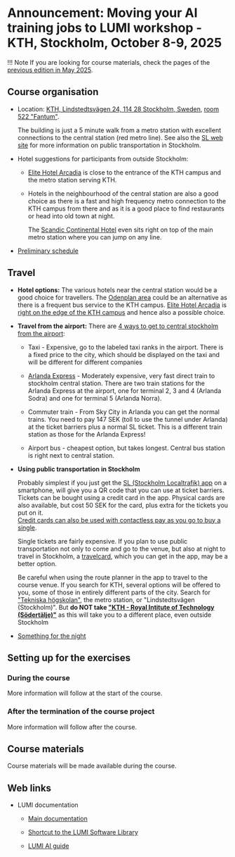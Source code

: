 # Announcement: Moving your AI training jobs to LUMI workshop - KTH, Stockholm, October 8-9, 2025

!!! Note
    If you are looking for course materials, check the pages of the 
    [previous edition in May 2025](../ai-20250527/index.md).

## Course organisation

-   Location: [KTH, Lindstedtsvägen 24, 114 28 Stockholm, Sweden](https://maps.app.goo.gl/NPLtyuRe97euBSnL6),
    [room 522 "Fantum"](https://www.kth.se/places/room/id/c9ec01ab-b536-4be6-b82a-0d52ddadb2e6?l=en).

    The building is just a 5 minute walk from a metro station with excellent connections to the 
    central station (red metro line). See also the [SL web site](https://sl.se/en/in-english)
    for more information on public transportation in Stockholm.

-   Hotel suggestions for participants from outside Stockholm:

    -   [Elite Hotel Arcadia](https://maps.app.goo.gl/CQSC4S78xREbGrTE9) is close to the 
        entrance of the KTH campus and the metro station serving KTH.

    -   Hotels in the neighbourhood of the central station are also a good choice as there is 
        a fast and high frequency metro connection to the KTH campus from there and as it is a
        good place to find restaurants or head into old town at night.

        The [Scandic Continental Hotel](https://maps.app.goo.gl/CQSC4S78xREbGrTE9) even sits
        right on top of the main metro station where you can jump on any line.

-   [Preliminary schedule](schedule.md)

<!--
-   [HedgeDoc for questions](https://md.sigma2.no/lumi-ai-workshop-may25?both)
   
    Questions with longer-term relevance will be incorporated into the pages linked below.
    This HedgeDoc document will not be monitored anymore for further questions after the course.
    The link will likely die over time.
-->
<!--
-   [Zoom link](https://cscfi.zoom.us/j/65207108811?pwd=Mm8wZGUyNW1DQzdwL0hSY1VIMDBLQT09) 

-   There are two Slurm reservations for the course. One for each day:

    -   First day: `AI_workshop_1` (on the `small-g` Slurm partition)
    -   Second day: `AI_workshop_2` (on the `standard-g` Slurm partition)

    Project with the compute resources: `project_465002178`.
    These resources are limited and should only be used for the exercises during
    the course and not for your own work.
-->
<!--
ReservationName=AI_workshop_1 StartTime=2025-05-27T10:00:00 EndTime=2025-05-27T18:00:00 Duration=08:00:00
   Nodes=nid[005026-005049] NodeCnt=24 CoreCnt=1536 Features=(null) PartitionName=small-g Flags=
   TRES=cpu=3072
   Users=(null) Groups=(null) Accounts=project_465002178 Licenses=(null) State=INACTIVE BurstBuffer=(null) Watts=n/a
   MaxStartDelay=(null)

ReservationName=AI_workshop_2 StartTime=2025-05-28T10:00:00 EndTime=2025-05-28T18:00:00 Duration=08:00:00
   Nodes=nid[005124-005133,005136-005143,005145-005166,005168-005173,005176-005193] NodeCnt=64 CoreCnt=4096 Features=(null) PartitionName=standard-g Flags=
   TRES=cpu=8192
   Users=(null) Groups=(null) Accounts=project_465002178 Licenses=(null) State=INACTIVE BurstBuffer=(null) Watts=n/a
   MaxStartDelay=(null)
-->


## Travel

-   **Hotel options:**
    The various hotels near the central station would be a good choice for travellers.
    The [Odenplan area](https://maps.app.goo.gl/pEFzcpTd3tmQjKkf8) 
    could be an alternative as there is a frequent bus service to the KTH campus.
    [Elite Hotel Arcadia](https://www.elite.se/hotell/stockholm/elite-hotel-arcadia-stockholm/) is
    [right on the edge of the KTH campus](https://maps.app.goo.gl/wvq4D4pMg2b6fH6n6)
    and hence also a possible choice.

-   **Travel from the airport:**
    There are [4 ways to get to central stockholm from the airport](https://www.swedavia.com/arlanda/transport/):

    -   Taxi - Expensive, go to the labeled taxi ranks in the airport. There is a fixed price to the city, which should be displayed on the taxi and will be different for different companies

    -   [Arlanda Express](https://www.arlandaexpress.com/) - Moderately expensive, very fast direct train to stockholm central station.
        There are two train stations for the Arlanda Express at the airport, one for terminal 2, 3 and 4 (Arlanda Sodra) and
        one for terminal 5 (Arlanda Norra). 

    -   Commuter train - From Sky City in Arlanda you can get the normal trains. You need to pay 147 SEK (toll to use the tunnel under Arlanda) at the ticket barriers plus a normal SL ticket. This is a different train station as those for the Arlanda Express!

    -   Airport bus - cheapest option, but takes longest. Central bus station is right next to central station.

-   **Using public transportation in Stockholm**

    Probably simplest if you just get the [SL (Stockholm Localtrafik) app](https://sl.se/en/fares-and-tickets/smart-phone-ticket-app) 
    on a smartphone, will give you a QR code that you can use at ticket barriers. 
    Tickets can be bought using a credit card in the app. Physical cards are also available, but cost 50 SEK for the card, 
    plus extra for the tickets you put on it.  
    [Credit cards can also be used with contactless pay as you go to buy a single](https://sl.se/en/fares-and-tickets/contactless-pay-as-you-go/how-to-pay-as-you-go).

    Single tickets are fairly expensive. If you plan to use public transportation not only to come and go to the venue,
    but also at night to travel in Stockholm, a [travelcard](https://sl.se/en/fares-and-tickets/visitor-tickets/travelcards),
    which you can get in the app, may be a better option.

    Be careful when using the route planner in the app to travel to the course venue.
    If you search for KTH, several options will be offered to you, some of those in
    entirely different parts of the city. Search for 
    ["Tekniska högskolan"](https://maps.app.goo.gl/xoaz6KgaTKF3enL76), the metro station, or 
    "Lindstedtsvägen (Stockholm)". But **do NOT take 
    ["KTH - Royal Intitute of Technology (Södertälje)"](https://maps.app.goo.gl/NJJMRYPxdW3YgZ5E6)**
    as this will take you to a different place, even outside Stockholm

-   [Something for the night](something_for_the_night.md)


## Setting up for the exercises

### During the course

More information will follow at the start of the course.


<!--
If you have an active project on LUMI, you should be able to make the exercises in that project.
To reduce the waiting time during the workshop, use the SLURM reservations we provide (see above).

You can find all exercises on our [AI workshop GitHub page](https://github.com/Lumi-supercomputer/Getting_Started_with_AI_workshop)
-->

### After the termination of the course project

More information will follow after the course.

<!--
Setting up for the exercises is a bit more elaborate now.

The exercises as they were during the course are 
[available as the tag `ai-20251008` in the GitHub repository](https://github.com/Lumi-supercomputer/Getting_Started_with_AI_workshop/tree/ai-20251008). Whereas the repository could simply 
be cloned during the course, now you have to either:

-   Download the content of the repository as 
    a [tar file](https://462000265.lumidata.eu/ai-20251008/files/ai-20251008-Getting_Started_with_AI_workshop.tar)
    or [bzip2-compressed tar file](https://462000265.lumidata.eu/ai-20251008/files/ai-20251008-Getting_Started_with_AI_workshop.tar.bz2)
    or [from the GitHub release](https://github.com/Lumi-supercomputer/Getting_Started_with_AI_workshop/releases/tag/ai-20251008)
    where you have a choice of formats,

-   or clone the repository and then check out the tag `ai-20251008`:

    ```
    git clone https://github.com/Lumi-supercomputer/Getting_Started_with_AI_workshop.git
    cd Getting_Started_with_AI_workshop
    git checkout ai-20251008
    ```

-   Or you can download them as a [.tar.gz file](https://462000265.lumidata.eu/ai-20251008/files/LUMI-ai-20251008-Exercises.tar.gz) 
    or [ZIP-file](https://462000265.lumidata.eu/ai-20251008/files/LUMI-ai-20251008-Exercises.zip).

Note also that any reference to a reservation in Slurm has to be removed.

The exercises were thoroughly tested at the time of the course. LUMI is an evolving supercomputer though,
so it is expected that some exercises may fail over time, and modules that need to be loaded, will also
change as at every update we have to drop some versions of the `LUMI` module as the programming environment
is no longer functional. Likewise it is expected that at some point the ROCm driver on the system may
become incompatible with the ROCm versions used in the containers for the course.
-->

## Course materials

Course materials will be made available during the course.

<!--
**Note:** Some links in the table below will remain invalid until after the course when all
materials are uploaded.

| Presentation | Slides | recording |
|:-------------|:-------|:----------|
| [Welcome and course introduction](extra_00_Course_Introduction.md) | / | [video](extra_00_Course_Introduction.md) |
| [Introduction to LUMI](extra_01_Introduction.md) | [slides](https://462000265.lumidata.eu/ai-20251008/files/LUMI-ai-20251008-01-Lumi_intro.pdf) | [video](extra_01_Introduction.md) |
| [Using the LUMI web-interface](extra_02_Webinterface.md) | [slides](https://462000265.lumidata.eu/ai-20251008/files/LUMI-ai-20251008-02-Using_LUMI_web_UI.pdf) | [video](extra_02_Webinterface.md) |
| [Hands-on: Run a simple PyTorch example notebook](E02_Webinterface.md) | / | [video](E02_Webinterface.md) |
| [Your first AI training job on LUMI](extra_03_FirstJob.md) | [slides](https://462000265.lumidata.eu/ai-20251008/files/LUMI-ai-20251008-03-First_AI_job.pdf) | [video](extra_03_FirstJob.md) |
| [Hands-on: Run a simple single-GPU PyTorch AI training job](E03_FirstJob.md) | / | [video](E03_FirstJob.md) |
| [Understanding GPU activity & checking jobs](extra_04_CheckingGPU.md) | [slides](https://462000265.lumidata.eu/ai-20251008/files/LUMI-ai-20251008-04-Understanding_GPU_activity.pdf) | [video](extra_04_CheckingGPU.md) |
| [Hands-on: Checking GPU usage interactively using rocm-smi](E04_CheckingGPU.md) | / | [video](E04_CheckingGPU.md) |
| [Running containers on LUMI](extra_05_RunningContainers.md) | [slides](https://462000265.lumidata.eu/ai-20251008/files/LUMI-ai-20251008-05-Running_containers_on_LUMI.pdf) | [video](extra_05_RunningContainers.md) |
| [Hands-on: Pull and run a container](E05_RunningContainers.md) | / | [video](E05_RunningContainers.md) |
| [Building containers from Conda/pip environments](extra_06_BuildingContainers.md) | [slides](https://462000265.lumidata.eu/ai-20251008/files/LUMI-ai-20251008-06-Building_containers_from_conda_pip_environments.pdf) | [video](extra_06_BuildingContainers.md) |
| [Hands-on: Creating a conda environment file and building a container using cotainr](E06_BuildingContainers.md) | / | [video](E06_BuildingContainers.md) |
| [Extending containers with virtual environments for faster testing](extra_07_VirtualEnvironments.md) | [slides](https://462000265.lumidata.eu/ai-20251008/files/LUMI-ai-20251008-07-Extending_containers.pdf) | [video](extra_07_VirtualEnvironments.md) |
| [Scaling AI training to multiple GPUs](extra_08_MultipleGPUs.md) | [slides](https://462000265.lumidata.eu/ai-20251008/files/LUMI-ai-20251008-08-Scaling_multiple_GPUs.pdf) | [video](extra_08_MultipleGPUs.md) |
| [Hands-on: Converting the PyTorch single GPU AI training job to use all GPUs in a single node via DDP](E08_MultipleGPUs.md) | / | [video](E08_MultipleGPUs.md) |
| [Extreme scale AI](extra_09_ExtremeScale.md) | [slides](https://462000265.lumidata.eu/ai-20251008/files/LUMI-ai-20251008-09-Extreme_scale_AI.pdf) | [video](extra_09_ExtremeScale.md) |
| [Demo/Hands-on: Using multiple nodes](E09_ExtremeScale.md) | / | [video](E09_ExtremeScale.md) |
| [Loading training data on LUMI](extra_10_TrainingData.md) | [slides](https://462000265.lumidata.eu/ai-20251008/files/LUMI-ai-20251008-10-Training_Data_on_LUMI.pdf) | [video](extra_10_TrainingData.md) |
| [Coupling machine learning with HPC simulation](extra_11_Coupling.md) | [slides](https://462000265.lumidata.eu/ai-20251008/files/LUMI-ai-20251008-11-Coupling_Simulation_and_AI.pdf) | [video](extra_11_Coupling.md) |
| [Hands-on: Advancing your project and general Q&A](E12_Project_and_QA.md)| / | [video](E12_Project_and_QA.md) |
-->

<!--
-->

## Web links

-   LUMI documentation

    -   [Main documentation](https://docs.lumi-supercomputer.eu/)

    -   [Shortcut to the LUMI Software Library](https://lumi-supercomputer.github.io/LUMI-EasyBuild-docs/)

    -   [LUMI AI guide](https://github.com/Lumi-supercomputer/LUMI-AI-Guide)

